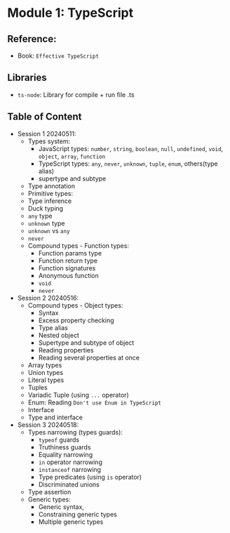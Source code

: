 # Module 1: TypeScript

## Reference:

- Book: `Effective TypeScript`

## Libraries

- `ts-node`: Library for compile + run file .ts

## Table of Content

- Session 1 20240511:
  - Types system:
    - JavaScript types: `number`, `string`, `boolean`, `null`, `undefined`, `void`, `object`, `array`, `function`
    - TypeScript types: `any`, `never`, `unknown`, `tuple`, `enum`, others(type alias)
    - supertype and subtype
  - Type annotation
  - Primitive types:
  - Type inference
  - Duck typing
  - `any` type
  - `unknown` type
  - `unknown` vs `any`
  - `never`
  - Compound types - Function types:
    - Function params type
    - Function return type
    - Function signatures
    - Anonymous function
    - `void`
    - `never`
- Session 2 20240516:
  - Compound types - Object types:
    - Syntax
    - Excess property checking
    - Type alias
    - Nested object
    - Supertype and subtype of object
    - Reading properties
    - Reading several properties at once
  - Array types
  - Union types
  - Literal types
  - Tuples
  - Variadic Tuple (using `...` operator)
  - Enum: Reading `Don't use Enum in TypeScript`
  - Interface
  - Type and interface
- Session 3 20240518:
  - Types narrowing (types guards):
    - `typeof` guards
    - Truthiness guards
    - Equality narrowing
    - `in` operator narrowing
    - `instanceof` narrowing
    - Type predicates (using `is` operator)
    - Discriminated unions
  - Type assertion
  - Generic types:
    - Generic syntax,
    - Constraining generic types
    - Multiple generic types
